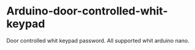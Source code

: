 # Arduino-door-controlled-whit-keypad
Door controlled whit keypad password. All supported whit arduino nano.

